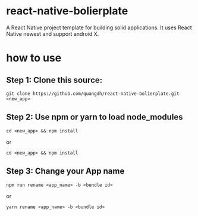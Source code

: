 # react-native-bolierplate
A React Native project template for building solid applications. It uses React Native newest and support android X.

# how to use
## Step 1: Clone this source:
```
git clone https://github.com/quangdh/react-native-bolierplate.git <new_app>
```
## Step 2: Use npm or yarn to load node_modules
```
cd <new_app> && npm install
```
or
```
cd <new_app> && npm install
```
## Step 3: Change your App name
```
npm run rename <app_name> -b <bundle id>
```
or
```
yarn rename <app_name> -b <bundle id>
```
